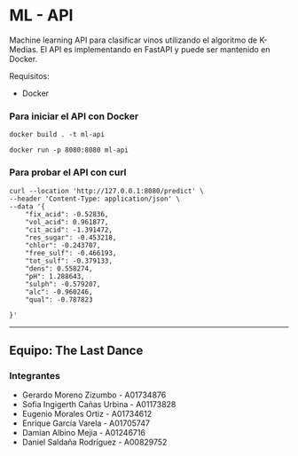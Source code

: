 # ML - API 

Machine learning API para clasificar vinos utilizando el algoritmo de K-Medias.
El API es implementando en FastAPI y puede ser mantenido en Docker.

Requisitos:
- Docker

### Para iniciar el API con Docker 

```
docker build . -t ml-api
```

```
docker run -p 8080:8080 ml-api
```

### Para probar el API con curl
```
curl --location 'http://127.0.0.1:8080/predict' \
--header 'Content-Type: application/json' \
--data '{
    "fix_acid": -0.52836,
    "vol_acid": 0.961877,
    "cit_acid": -1.391472,
    "res_sugar": -0.453218,
    "chlor": -0.243707,
    "free_sulf": -0.466193,
    "tot_sulf": -0.379133,
    "dens": 0.558274,
    "pH": 1.288643,
    "sulph": -0.579207,
    "alc": -0.960246,
    "qual": -0.787823

}'
```

--- 

## Equipo: The Last Dance

### Integrantes
- Gerardo Moreno Zizumbo - A01734876
- Sofia Ingigerth Cañas Urbina - A01173828
- Eugenio Morales Ortiz - A01734612
- Enrique García Varela - A01705747
- Damian Albino Mejia - A01246716
- Daniel Saldaña Rodríguez - A00829752